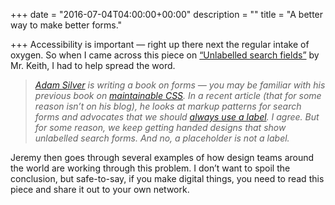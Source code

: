 +++
date = "2016-07-04T04:00:00+00:00"
description = ""
title = "A better way to make better forms."

+++
Accessibility is important — right up there next the regular intake of oxygen. So when I came across this piece on [“Unlabelled search fields”](https://adactio.com/journal/10910) by Mr. Keith, I had to help spread the word.

> [_Adam Silver_](http://adamsilver.io/) _is writing a book on forms — you may be familiar with his previous book on_ [_maintainable CSS_](http://maintainablecss.com/)_. In a recent article (that for some reason isn’t on his blog), he looks at markup patterns for search forms and advocates that we should_ [_always use a label_](https://medium.com/simple-human/always-use-a-label-a39ceab554e6)_. I agree. But for some reason, we keep getting handed designs that show unlabelled search forms. And no, a placeholder is not a label._

Jeremy then goes through several examples of how design teams around the world are working through this problem. I don’t want to spoil the conclusion, but safe-to-say, if you make digital things, you need to read this piece and share it out to your own network.